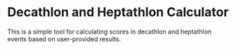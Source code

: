 # Decathlon and Heptathlon Calculator


This is a simple  tool for calculating scores in decathlon and heptathlon events based on user-provided results.
